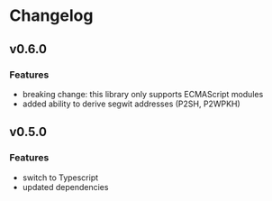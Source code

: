 # Changelog

## v0.6.0
### Features
- breaking change: this library only supports ECMAScript modules
- added ability to derive segwit addresses (P2SH, P2WPKH)

## v0.5.0
### Features
- switch to Typescript
- updated dependencies
